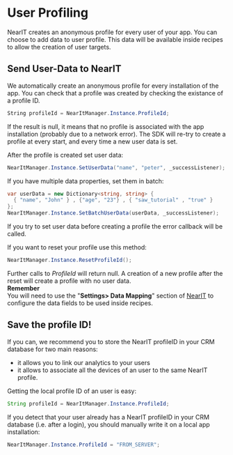 # User Profiling

NearIT creates an anonymous profile for every user of your app. You can choose to add data to user profile. This data will be available inside recipes to allow the creation of user targets.

## Send User-Data to NearIT

We automatically create an anonymous profile for every installation of the app. You can check that a profile was created by checking the existance of a profile ID.
```csharp
String profileId = NearItManager.Instance.ProfileId;
```
If the result is null, it means that no profile is associated with the app installation (probably due to a network error). The SDK will re-try to create a profile at every start, and every time a new user data is set.

After the profile is created set user data:
```csharp
NearItManager.Instance.SetUserData("name", "peter", _successListener);
```

If you have multiple data properties, set them in batch:
```csharp
var userData = new Dictionary<string, string> {
  { "name", "John" } , {"age", "23"} , { "saw_tutorial" , "true" }
};
NearItManager.Instance.SetBatchUserData(userData, _successListener);
```
If you try to set user data before creating a profile the error callback will be called.

If you want to reset your profile use this method:
```csharp
NearItManager.Instance.ResetProfileId();
```
Further calls to *ProfileId* will return null. A creation of a new profile after the reset will create a profile with no user data.
<br>
**Remember** <br>
You will need to use the "**Settings> Data Mapping**" section of [NearIT](https://go.nearit.com) to configure the data fields to be used inside recipes.

## Save the profile ID!

If you can, we recommend you to store the NearIT profileID in your CRM database for two main reasons:

- it allows you to link our analytics to your users
- it allows to associate all the devices of an user to the same NearIT profile.


Getting the local profile ID of an user is easy:
```java
String profileId = NearItManager.Instance.ProfileId;
```


If you detect that your user already has a NearIT profileID in your CRM database (i.e. after a login), you should manually write it on a local app installation:
```java
NearItManager.Instance.ProfileId = "FROM_SERVER";
```
